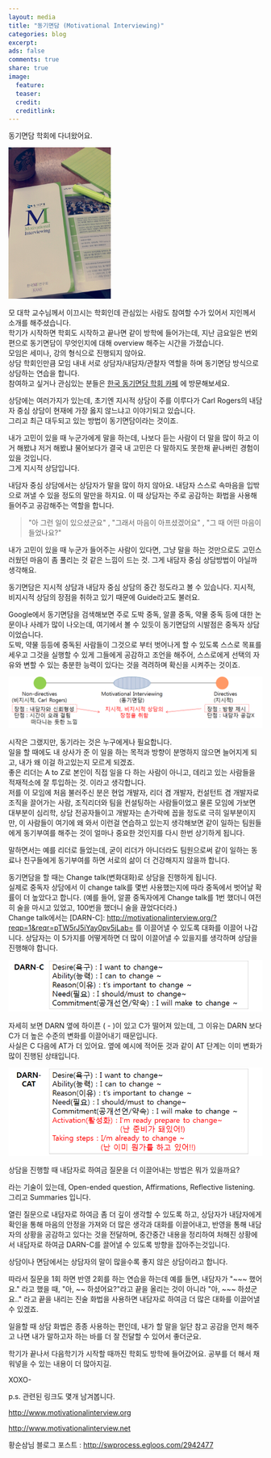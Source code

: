 ```yaml
---
layout: media
title: "동기면담 (Motivational Interviewing)"
categories: blog
excerpt:
ads: false
comments: true
share: true
image:
  feature: 
  teaser: 
  credit: 
  creditlink: 
---
```


동기면담 학회에 다녀왔어요.  

![motivational interviewing](/images/blog/mi-1.png)   

모 대학 교수님께서 이끄시는 학회인데 관심있는 사람도 참여할 수가 있어서 지인께서 소개를 해주셨습니다.  
학기가 시작하면 학회도 시작하고 끝나면 같이 방학에 들어가는데, 지난 금요일은 번외편으로 동기면담이 무엇인지에 대해 overview 해주는 시간을 가졌습니다.  
모임은 세미나, 강의 형식으로 진행되지 않아요.  
상담 학회인만큼 모임 내내 서로 상담자/내담자/관찰자 역할을 하며 동기면담 방식으로 상담하는 연습을 합니다.  
참여하고 싶거나 관심있는 분들은 [한국 동기면담 학회 카페](http://cafe.daum.net/miorg) 에 방문해보세요.   

상담에는 여러가지가 있는데, 초기엔 지시적 상담이 주를 이루다가 Carl Rogers의 내담자 중심 상담이 현재에 가장 옳지 않느냐고 이야기되고 있습니다.  
그리고 최근 대두되고 있는 방법이 동기면담이라는 것이죠.  

내가 고민이 있을 때 누군가에게 말을 하는데, 나보다 듣는 사람이 더 말을 많이 하고 이거 해봤냐 저거 해봤냐 물어보다가 결국 내 고민은 다 말하지도 못한채 끝나버린 경험이 있을 것입니다.  
그게 지시적 상담입니다.  

내담자 중심 상담에서는 상담자가 말을 많이 하지 않아요. 내담자 스스로 속마음을 입밖으로 꺼낼 수 있을 정도의 말만을 하지요. 이 때 상담자는 주로 공감하는 화법을 사용해 들어주고 공감해주는 역할을 합니다.

> "아 그런 일이 있으셨군요" , "그래서 마음이 아프셨겠어요" , "그 때 어떤 마음이 들었나요?"   

내가 고민이 있을 때 누군가 들어주는 사람이 있다면, 그냥 말을 하는 것만으로도 고민스러웠던 마음이 좀 풀리는 것 같은 느낌이 드는 것. 그게 내담자 중심 상담방법이 아닐까 생각해요.  

동기면담은 지시적 상담과 내담자 중심 상담의 중간 정도라고 볼 수 있습니다. 지시적, 비지시적 상담의 장점을 취하고 있기 때문에 Guide라고도 불러요.  

Google에서 동기면담을 검색해보면 주로 도박 중독, 알콜 중독, 약물 중독 등에 대한 논문이나 사례가 많이 나오는데, 여기에서 볼 수 있듯이 동기면담의 시발점은 중독자 상담이었습니다.  
도박, 약물 등등에 중독된 사람들이 그것으로 부터 벗어나게 할 수 있도록 스스로 목표를 세우고 그것을 실행할 수 있게 그들에게 공감하고 조언을 해주어, 스스로에게 선택의 자유와 변할 수 있는 충분한 능력이 있다는 것을 격려하며 확신을 시켜주는 것이죠.  

![motivational interviewing](/images/blog/mi-2.png)   


시작은 그랬지만, 동기라는 것은 누구에게나 필요합니다.  
일을 할 때에도 내 상사가 준 이 일을 하는 목적과 방향이 분명하지 않으면 늘어지게 되고, 내가 왜 이걸 하고있는지 모르게 되겠죠.  
좋은 리더는 A to Z로 본인이 직접 일을 다 하는 사람이 아니고, 데리고 있는 사람들을 적재적소에 잘 투입하는 것. 이라고 생각합니다.  
저를 이 모임에 처음 불러주신 분은 현업 개발자, 리더 겸 개발자, 컨설턴트 겸 개발자로 조직을 끌어가는 사람, 조직리더와 팀을 컨설팅하는 사람들이었고 물론 모임에 가보면 대부분이 심리학, 상담 전공자들이고 개발자는 손가락에 꼽을 정도로 극히 일부분이지만, 이 사람들이 여기에 왜 와서 이런걸 연습하고 있는지 생각해보면 같이 일하는 팀원들에게 동기부여를 해주는 것이 얼마나 중요한 것인지를 다시 한번 상기하게 됩니다.    

말하면서는 예를 리더로 들었는데, 굳이 리더가 아니더라도 팀원으로써 같이 일하는 동료나 친구들에게 동기부여를 하면 서로의 삶이 더 건강해지지 않을까 합니다.  



동기면담을 할 때는 Change talk(변화대화)로 상담을 진행하게 됩니다.  
실제로 중독자 상담에서 이 change talk를 몇번 사용했는지에 따라 중독에서 벗어날 확률이 더 높았다고 합니다. (예를 들어, 알콜 중독자에게 Change talk를 1번 했더니 여전히 술을 마시고 있었고, 100번을 했더니 술을 끊었다더라.)   
Change talk에서는 [DARN-C]: http://motivationalinterview.org/?reqp=1&reqr=pTW5rJ5iYay0pv5jLab= 를 이끌어낼 수 있도록 대화를 이끌어 나갑니다.   상담자는 이 5가지를 어떻게하면 더 많이 이끌어낼 수 있을지를 생각하며 상담을 진행해야 합니다.  

![DARN-C](/images/blog/mi-3.png)   

자세히 보면 DARN 옆에 하이픈 ( - )이 있고 C가 떨어져 있는데, 그 이유는 DARN 보다 C가 더 높은 수준의 변화를 이끌어내기 때문입니다.  
사실은 C 다음에 AT가 더 있어요. 옆에 예시에 적어둔 것과 같이 AT 단계는 이미 변화가 많이 진행된 상태입니다.  

![DARN-CAT](/images/blog/mi-4.png) 

상담을 진행할 때 내담자로 하여금 질문을 더 이끌어내는 방법은 뭐가 있을까요?   

[OARS]: http://www.motivationalinterview.net/clinical/interaction.html 
라는 기술이 있는데, Open-ended question, Affirmations, Reflective listening. 그리고 Summaries 입니다.   

열린 질문으로 내담자로 하여금 좀 더 깊이 생각할 수 있도록 하고, 상담자가 내담자에게 확인을 통해 마음의 안정을 가져와 더 많은 생각과 대화를 이끌어내고, 반영을 통해 내담자의 상황을 공감하고 있다는 것을 전달하며, 중간중간 내용을 정리하여 처해진 상황에서 내담자로 하여금 DARN-C를 끌어낼 수 있도록 방향을 잡아주는것입니다.   

상담이나 면담에서는 상담자의 말이 많을수록 좋지 않은 상담이라고 합니다.  

따라서 질문을 1회 하면 반영 2회를 하는 연습을 하는데 예를 들면, 내담자가 "~~~ 했어요." 라고 했을 때, "아, ~~ 하셨어요?"라고 끝을 올리는 것이 아니라 "아, ~~~ 하셨군요.." 라고 끝을 내리는 진술 화법을 사용하면 내담자로 하여금 더 많은 대화를 이끌어낼 수 있겠죠.  

일을할 때 상담 화법은 종종 사용하는 편인데, 내가 할 말을 일단 참고 공감을 먼저 해주고 나면 내가 말하고자 하는 바를 더 잘 전달할 수 있어서 좋더군요.  

학기가 끝나서 다음학기가 시작할 때까진 학회도 방학에 들어갔어요. 
공부를 더 해서 채워넣을 수 있는 내용이 더 많아지길.  

XOXO- 

 

p.s. 관련된 링크도 몇개 남겨봅니다.  

http://www.motivationalinterview.org  

http://www.motivationalinterview.net  

황순삼님 블로그 포스트 : http://swprocess.egloos.com/2942477  



